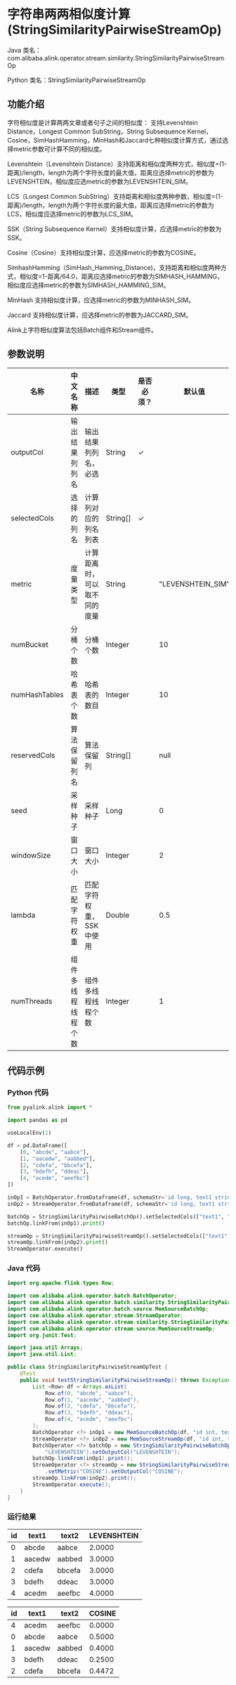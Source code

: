 # 字符串两两相似度计算 (StringSimilarityPairwiseStreamOp)
Java 类名：com.alibaba.alink.operator.stream.similarity.StringSimilarityPairwiseStreamOp

Python 类名：StringSimilarityPairwiseStreamOp


## 功能介绍

字符相似度是计算两两文章或者句子之间的相似度： 支持Levenshtein Distance，Longest Common SubString，String Subsequence Kernel，Cosine，SimHashHamming，MinHash和Jaccard七种相似度计算方式，通过选择metric参数可计算不同的相似度。

Levenshtein（Levenshtein Distance）支持距离和相似度两种方式，相似度=(1-距离)/length，length为两个字符长度的最大值，距离应选择metric的参数为LEVENSHTEIN，相似度应选metric的参数为LEVENSHTEIN_SIM。

LCS（Longest Common SubString）支持距离和相似度两种参数，相似度=(1-距离)/length，length为两个字符长度的最大值，距离应选择metric的参数为LCS，相似度应选择metric的参数为LCS_SIM。

SSK（String Subsequence Kernel）支持相似度计算，应选择metric的参数为SSK。

Cosine（Cosine）支持相似度计算，应选择metric的参数为COSINE。

SimhashHamming（SimHash_Hamming_Distance)，支持距离和相似度两种方式，相似度=1-距离/64.0，距离应选择metric的参数为SIMHASH_HAMMING，相似度应选择metric的参数为SIMHASH_HAMMING_SIM。

MinHash 支持相似度计算，应选择metric的参数为MINHASH_SIM。

Jaccard 支持相似度计算，应选择metric的参数为JACCARD_SIM。

Alink上字符相似度算法包括Batch组件和Stream组件。

## 参数说明
| 名称 | 中文名称 | 描述 | 类型 | 是否必须？ | 默认值 |
| --- | --- | --- | --- | --- | --- |
| outputCol | 输出结果列列名 | 输出结果列列名，必选 | String | ✓ |  |
| selectedCols | 选择的列名 | 计算列对应的列名列表 | String[] | ✓ |  |
| metric | 度量类型 | 计算距离时，可以取不同的度量 | String |  | "LEVENSHTEIN_SIM" |
| numBucket | 分桶个数 | 分桶个数 | Integer |  | 10 |
| numHashTables | 哈希表个数 | 哈希表的数目 | Integer |  | 10 |
| reservedCols | 算法保留列名 | 算法保留列 | String[] |  | null |
| seed | 采样种子 | 采样种子 | Long |  | 0 |
| windowSize | 窗口大小 | 窗口大小 | Integer |  | 2 |
| lambda | 匹配字符权重 | 匹配字符权重，SSK中使用 | Double |  | 0.5 |
| numThreads | 组件多线程线程个数 | 组件多线程线程个数 | Integer |  | 1 |



## 代码示例
### Python 代码
```python
from pyalink.alink import *

import pandas as pd

useLocalEnv(1)

df = pd.DataFrame([
    [0, "abcde", "aabce"],
    [1, "aacedw", "aabbed"],
    [2, "cdefa", "bbcefa"],
    [3, "bdefh", "ddeac"],
    [4, "acedm", "aeefbc"]
])

inOp1 = BatchOperator.fromDataframe(df, schemaStr='id long, text1 string, text2 string')
inOp2 = StreamOperator.fromDataframe(df, schemaStr='id long, text1 string, text2 string')

batchOp = StringSimilarityPairwiseBatchOp().setSelectedCols(["text1", "text2"]).setMetric("LEVENSHTEIN").setOutputCol("LEVENSHTEIN")
batchOp.linkFrom(inOp1).print()

streamOp = StringSimilarityPairwiseStreamOp().setSelectedCols(["text1", "text2"]).setMetric("COSINE").setOutputCol("COSINE")
streamOp.linkFrom(inOp2).print()
StreamOperator.execute()
```
### Java 代码
```java
import org.apache.flink.types.Row;

import com.alibaba.alink.operator.batch.BatchOperator;
import com.alibaba.alink.operator.batch.similarity.StringSimilarityPairwiseBatchOp;
import com.alibaba.alink.operator.batch.source.MemSourceBatchOp;
import com.alibaba.alink.operator.stream.StreamOperator;
import com.alibaba.alink.operator.stream.similarity.StringSimilarityPairwiseStreamOp;
import com.alibaba.alink.operator.stream.source.MemSourceStreamOp;
import org.junit.Test;

import java.util.Arrays;
import java.util.List;

public class StringSimilarityPairwiseStreamOpTest {
	@Test
	public void testStringSimilarityPairwiseStreamOp() throws Exception {
		List <Row> df = Arrays.asList(
			Row.of(0, "abcde", "aabce"),
			Row.of(1, "aacedw", "aabbed"),
			Row.of(2, "cdefa", "bbcefa"),
			Row.of(3, "bdefh", "ddeac"),
			Row.of(4, "acedm", "aeefbc")
		);
		BatchOperator <?> inOp1 = new MemSourceBatchOp(df, "id int, text1 string, text2 string");
		StreamOperator <?> inOp2 = new MemSourceStreamOp(df, "id int, text1 string, text2 string");
		BatchOperator <?> batchOp = new StringSimilarityPairwiseBatchOp().setSelectedCols("text1", "text2").setMetric(
			"LEVENSHTEIN").setOutputCol("LEVENSHTEIN");
		batchOp.linkFrom(inOp1).print();
		StreamOperator <?> streamOp = new StringSimilarityPairwiseStreamOp().setSelectedCols("text1", "text2")
			.setMetric("COSINE").setOutputCol("COSINE");
		streamOp.linkFrom(inOp2).print();
		StreamOperator.execute();
	}
}
```

### 运行结果

id|text1|text2|LEVENSHTEIN
---|-----|-----|-----------
0|abcde|aabce|2.0000
1|aacedw|aabbed|3.0000
2|cdefa|bbcefa|3.0000
3|bdefh|ddeac|3.0000
4|acedm|aeefbc|4.0000

id|text1|text2|COSINE
---|-----|-----|------
4|acedm|aeefbc|0.0000
0|abcde|aabce|0.5000
1|aacedw|aabbed|0.4000
3|bdefh|ddeac|0.2500
2|cdefa|bbcefa|0.4472
